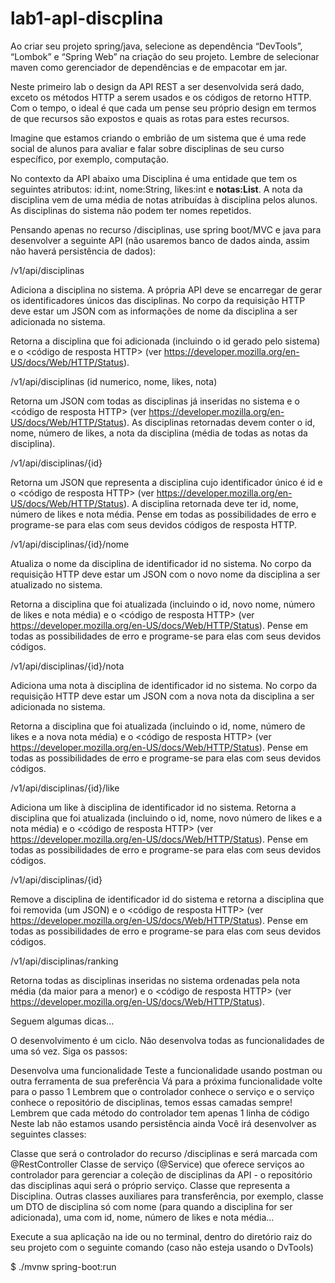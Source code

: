 # lab1-apl-discplina
Ao criar seu projeto spring/java, selecione as dependência “DevTools”, “Lombok” e “Spring Web” na criação do seu projeto. Lembre de selecionar maven como gerenciador de dependências e de empacotar em jar.

Neste primeiro lab o design da API REST a ser desenvolvida será dado, exceto os métodos HTTP a serem usados e os códigos de retorno HTTP. Com o tempo, o ideal é que cada um pense seu próprio design em termos de que recursos são expostos e quais as rotas para estes recursos.

Imagine que estamos criando o embrião de um sistema que é uma rede social de alunos para avaliar e falar sobre disciplinas de seu curso específico, por exemplo, computação.

No contexto da API abaixo uma Disciplina é uma entidade que tem os seguintes atributos: id:int, nome:String, likes:int e **notas:List**. A nota da disciplina vem de uma média de notas atribuídas à disciplina pelos alunos. As disciplinas do sistema não podem ter nomes repetidos.

Pensando apenas no recurso /disciplinas, use spring boot/MVC e java para desenvolver a seguinte API (não usaremos banco de dados ainda, assim não haverá persistência de dados):

<METODO HTTP> /v1/api/disciplinas

Adiciona a disciplina no sistema. A própria API deve se encarregar de gerar os identificadores únicos das disciplinas. No corpo da requisição HTTP deve estar um JSON com as informações de nome da disciplina a ser adicionada no sistema.

Retorna a disciplina que foi adicionada (incluindo o id gerado pelo sistema) e o <código de resposta HTTP> (ver https://developer.mozilla.org/en-US/docs/Web/HTTP/Status).

<METODO HTTP> /v1/api/disciplinas (id numerico, nome, likes, nota)

Retorna um JSON com todas as disciplinas já inseridas no sistema e o <código de resposta HTTP> (ver https://developer.mozilla.org/en-US/docs/Web/HTTP/Status). As disciplinas retornadas devem conter o id, nome, número de likes, a nota da disciplina (média de todas as notas da disciplina).

<METODO HTTP> /v1/api/disciplinas/{id}

Retorna um JSON que representa a disciplina cujo identificador único é id e o <código de resposta HTTP> (ver https://developer.mozilla.org/en-US/docs/Web/HTTP/Status). A disciplina retornada deve ter id, nome, número de likes e nota média. Pense em todas as possibilidades de erro e programe-se para elas com seus devidos códigos de resposta HTTP.

<METODO HTTP> /v1/api/disciplinas/{id}/nome

Atualiza o nome da disciplina de identificador id no sistema. No corpo da requisição HTTP deve estar um JSON com o novo nome da disciplina a ser atualizado no sistema.

Retorna a disciplina que foi atualizada (incluindo o id, novo nome, número de likes e nota média) e o <código de resposta HTTP> (ver https://developer.mozilla.org/en-US/docs/Web/HTTP/Status). Pense em todas as possibilidades de erro e programe-se para elas com seus devidos códigos.

<METODO HTTP> /v1/api/disciplinas/{id}/nota

Adiciona uma nota à disciplina de identificador id no sistema. No corpo da requisição HTTP deve estar um JSON com a nova nota da disciplina a ser adicionada no sistema.

Retorna a disciplina que foi atualizada (incluindo o id, nome, número de likes e a nova nota média) e o <código de resposta HTTP> (ver https://developer.mozilla.org/en-US/docs/Web/HTTP/Status). Pense em todas as possibilidades de erro e programe-se para elas com seus devidos códigos.

<METODO HTTP> /v1/api/disciplinas/{id}/like

Adiciona um like à disciplina de identificador id no sistema. Retorna a disciplina que foi atualizada (incluindo o id, nome, novo número de likes e a nota média) e o <código de resposta HTTP> (ver https://developer.mozilla.org/en-US/docs/Web/HTTP/Status). Pense em todas as possibilidades de erro e programe-se para elas com seus devidos códigos.

<METODO HTTP> /v1/api/disciplinas/{id}

Remove a disciplina de identificador id do sistema e retorna a disciplina que foi removida (um JSON) e o <código de resposta HTTP> (ver https://developer.mozilla.org/en-US/docs/Web/HTTP/Status). Pense em todas as possibilidades de erro e programe-se para elas com seus devidos códigos.

<METODO HTTP> /v1/api/disciplinas/ranking

Retorna todas as disciplinas inseridas no sistema ordenadas pela nota média (da maior para a menor) e o <código de resposta HTTP> (ver https://developer.mozilla.org/en-US/docs/Web/HTTP/Status).

Seguem algumas dicas…

O desenvolvimento é um ciclo. Não desenvolva todas as funcionalidades de uma só vez. Siga os passos:

Desenvolva uma funcionalidade
Teste a funcionalidade usando postman ou outra ferramenta de sua preferência
Vá para a próxima funcionalidade volte para o passo 1
Lembrem que o controlador conhece o serviço e o serviço conhece o repositório de disciplinas, temos essas camadas sempre!
Lembrem que cada método do controlador tem apenas 1 linha de código
Neste lab não estamos usando persistência ainda
Você irá desenvolver as seguintes classes:

Classe que será o controlador do recurso /disciplinas e será marcada com @RestController Classe de serviço (@Service) que oferece serviços ao controlador para gerenciar a coleção de disciplinas da API - o repositório das disciplinas aqui será o próprio serviço. Classe que representa a Disciplina. Outras classes auxiliares para transferência, por exemplo, classe um DTO de disciplina só com nome (para quando a disciplina for ser adicionada), uma com id, nome, número de likes e nota média…

Execute a sua aplicação na ide ou no terminal, dentro do diretório raiz do seu projeto com o seguinte comando (caso não esteja usando o DvTools)

$ ./mvnw spring-boot:run
